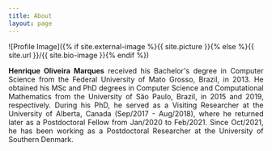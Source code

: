 ```yaml
---
title: About
layout: page
---
```

![Profile Image]({% if site.external-image %}{{ site.picture }}{% else %}{{ site.url }}/{{ site.bio-image }}{% endif %})

<p align="justify"><strong>Henrique Oliveira Marques</strong> received his Bachelor's degree in Computer Science from the Federal University of Mato Grosso, Brazil, in 2013. He obtained his MSc and PhD degrees in Computer Science and Computational Mathematics from the University of São Paulo, Brazil, in 2015 and 2019, respectively. During his PhD, he served as a Visiting Researcher at the University of Alberta, Canada (Sep/2017 - Aug/2018), where he returned later as a Postdoctoral Fellow from Jan/2020 to Feb/2021. Since Oct/2021, he has been working as a Postdoctoral Researcher at the University of Southern Denmark.</p>

<!-- <h2>Skills</h2>

<ul class="skill-list">
	<li>HTML - Jade - Haml - Erb</li>
	<li>Responsive (Mobile First)</li>
	<li>CSS (Stylus, Sass, Less)</li>
	<li>Css Frameworks (Bootstrap, Foundation)</li>
	<li>Javascript (Design Patterns, Testes)</li>
	<li>NodeJS</li>
	<li>AngularJS - ReactJS</li>
	<li>Grunt - Gulp - Yeoman</li>
	<li>Git</li>
	<li>PHP</li>
	<li>Python</li>
	<li>MySQL - MongoDB</li>
	<li>Scrum and Kanban</li>
	<li>TDD e Continuous Integration</li>
</ul> -->
